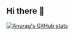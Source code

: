 ## Hi there 👋

[![Anurag's GitHub stats](https://github-readme-stats.vercel.app/api?username=Sanuki-073)](https://github.com/anuraghazra/github-readme-stats)
<!--
**Sanuki-073/Sanuki-073** is a ✨ _special_ ✨ repository because its `README.md` (this file) appears on your GitHub profile.

Here are some ideas to get you started:

- 🔭 I’m currently working on ...
- 🌱 I’m currently learning ...
- 👯 I’m looking to collaborate on ...
- 🤔 I’m looking for help with ...
- 💬 Ask me about ...
- 📫 How to reach me: ...
- 😄 Pronouns: ...
- ⚡ Fun fact: ...
-->
